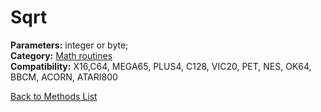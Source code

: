 # Sqrt

**Parameters:** integer or byte;  
**Category:** [Math routines](../categories/math_routines.md)  
**Compatibility:** X16,C64, MEGA65, PLUS4, C128, VIC20, PET,  NES, OK64, BBCM, ACORN, ATARI800  


[Back to Methods List](../../SUMMARY.md)
